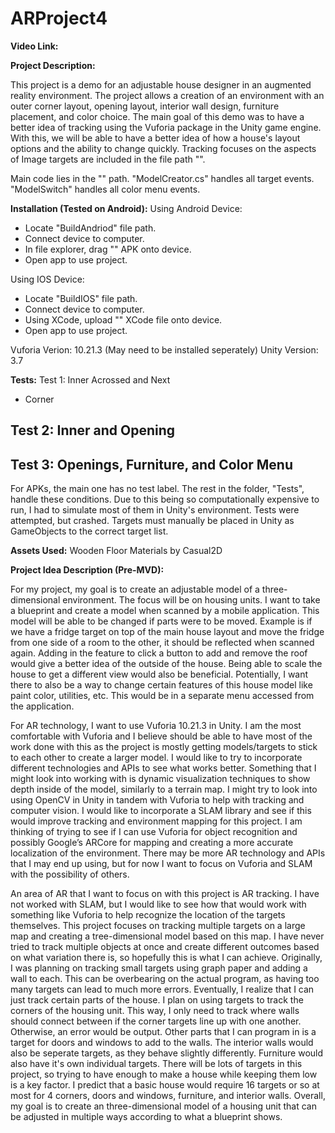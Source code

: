 # ARProject4

**Video Link:**


**Project Description:**

This project is a demo for an adjustable house designer in an augmented reality environment. The project allows a creation of an environment with an outer corner layout, opening layout, interior wall design, furniture placement, and color choice. The main goal of this demo was to have a better idea of tracking using the Vuforia package in the Unity game engine. With this, we will be able to have a better idea of how a house's layout options and the ability to change quickly. Tracking focuses on the aspects of Image targets are included in the file path "".

Main code lies in the "" path. "ModelCreator.cs" handles all target events. "ModelSwitch" handles all color menu events.

**Installation (Tested on Android):**
Using Android Device:
- Locate "BuildAndriod" file path.
- Connect device to computer.
- In file explorer, drag "" APK onto device.
- Open app to use project.

Using IOS Device:
- Locate "BuildIOS" file path.
- Connect device to computer.
- Using XCode, upload "" XCode file onto device.
- Open app to use project.

Vuforia Verion: 10.21.3 (May need to be installed seperately)
Unity Version: 3.7

**Tests:**
Test 1: Inner Acrossed and Next
- Corner 

Test 2: Inner and Opening
- 

Test 3: Openings, Furniture, and Color Menu
- 

For APKs, the main one has no test label. The rest in the folder, "Tests", handle these conditions. Due to this being so computationally expensive to run, I had to simulate most of them in Unity's environment. Tests were attempted, but crashed. Targets must manually be placed in Unity as GameObjects to the correct target list.

**Assets Used:**
Wooden Floor Materials by Casual2D

**Project Idea Description (Pre-MVD):**

  For my project, my goal is to create an adjustable model of a three-dimensional environment. The focus will be on housing units. I want to take a blueprint and create a model when scanned by a mobile application. This model will be able to be changed if parts were to be moved. Example is if we have a fridge target on top of the main house layout and move the fridge from one side of a room to the other, it should be reflected when scanned again. Adding in the feature to click a button to add and remove the roof would give a better idea of the outside of the house. Being able to scale the house to get a different view would also be beneficial. Potentially, I want there to also be a way to change certain features of this house model like paint color, utilities, etc. This would be in a separate menu accessed from the application.
  
  For AR technology, I want to use Vuforia 10.21.3 in Unity. I am the most comfortable with Vuforia and I believe should be able to have most of the work done with this as the project is mostly getting models/targets to stick to each other to create a larger model. I would like to try to incorporate different technologies and APIs to see what works better. Something that I might look into working with is dynamic visualization techniques to show depth inside of the model, similarly to a terrain map. I might try to look into using OpenCV in Unity in tandem with Vuforia to help with tracking and computer vision. I would like to incorporate a SLAM library and see if this would improve tracking and environment mapping for this project. I am thinking of trying to see if I can use Vuforia for object recognition and possibly Google’s ARCore for mapping and creating a more accurate localization of the environment. There may be more AR technology and APIs that I may end up using, but for now I want to focus on Vuforia and SLAM with the possibility of others. 
  
  An area of AR that I want to focus on with this project is AR tracking. I have not worked with SLAM, but I would like to see how that would work with something like Vuforia to help recognize the location of the targets themselves. This project focuses on tracking multiple targets on a large map and creating a tree-dimensional model based on this map. I have never tried to track multiple objects at once and create different outcomes based on what variation there is, so hopefully this is what I can achieve. Originally, I was planning on tracking small targets using graph paper and adding a wall to each. This can be overbearing on the actual program, as having too many targets can lead to much more errors. Eventually, I realize that I can just track certain parts of the house. I plan on using targets to track the corners of the housing unit. This way, I only need to track where walls should connect between if the corner targets line up with one another. Otherwise, an error would be output. Other parts that I can program in is a target for doors and windows to add to the walls. The interior walls would also be seperate targets, as they behave slightly differently. Furniture would also have it's own individual targets. There will be lots of targets in this project, so trying to have enough to make a house while keeping them low is a key factor. I predict that a basic house would require 16 targets or so at most for 4 corners, doors and windows, furniture, and interior walls. Overall, my goal is to create an three-dimensional model of a housing unit that can be adjusted in multiple ways according to what a blueprint shows.
